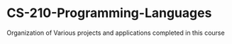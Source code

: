 # CS-210-Programming-Languages
Organization of Various projects and applications completed in this course
